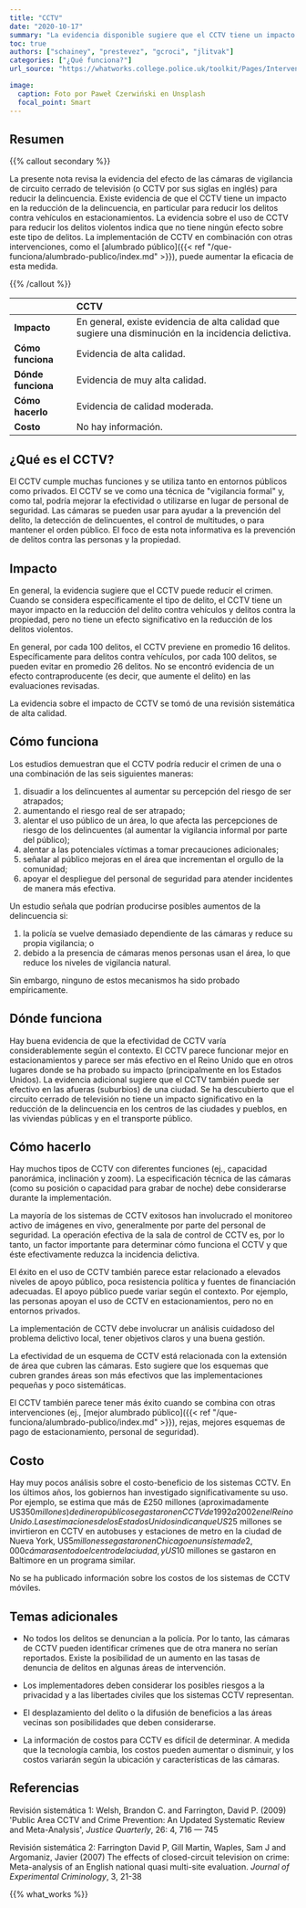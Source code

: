 ```yaml
---
title: "CCTV"
date: "2020-10-17"
summary: "La evidencia disponible sugiere que el CCTV tiene un impacto en la reducción de la delincuencia, en particular para reducir los delitos contra vehículos en estacionamientos."
toc: true
authors: ["schainey", "prestevez", "gcroci", "jlitvak"]
categories: ["¿Qué funciona?"]
url_source: "https://whatworks.college.police.uk/toolkit/Pages/Intervention.aspx?InterventionID=1"

image:
  caption: Foto por Paweł Czerwiński en Unsplash
  focal_point: Smart
---
```


## Resumen

{{% callout secondary %}}

La presente nota revisa la evidencia del efecto de las cámaras de
vigilancia de circuito cerrado de televisión (o CCTV por sus siglas en
inglés) para reducir la delincuencia. Existe evidencia de que el CCTV
tiene un impacto en la reducción de la delincuencia, en particular para
reducir los delitos contra vehículos en estacionamientos. La evidencia
sobre el uso de CCTV para reducir los delitos violentos indica que no
tiene ningún efecto sobre este tipo de delitos. La implementación de
CCTV en combinación con otras intervenciones, como el [alumbrado público]({{< ref "/que-funciona/alumbrado-publico/index.md" >}}),
puede aumentar la eficacia de esta medida.

{{% /callout %}}

|                    | CCTV                                               |
|:-------------------|:---------------------------------------------------|
| **Impacto**        | En general, existe evidencia de alta calidad que sugiere una disminución en la incidencia delictiva. |
| **Cómo funciona**  | Evidencia de alta  calidad.                        |
| **Dónde funciona** | Evidencia de muy alta calidad.                     |
| **Cómo hacerlo**   | Evidencia de calidad moderada.                     |
| **Costo**          | No hay información.                                |


## ¿Qué es el CCTV?

El CCTV cumple muchas funciones y se utiliza tanto en entornos públicos
como privados. El CCTV se ve como una técnica de "vigilancia formal" y,
como tal, podría mejorar la efectividad o utilizarse en lugar de
personal de seguridad. Las cámaras se pueden usar para ayudar a la
prevención del delito, la detección de delincuentes, el control de
multitudes, o para mantener el orden público. El foco de esta nota
informativa es la prevención de delitos contra las personas y la
propiedad.

## Impacto

En general, la evidencia sugiere que el CCTV puede reducir el crimen.
Cuando se considera específicamente el tipo de delito, el CCTV tiene un
mayor impacto en la reducción del delito contra vehículos y delitos
contra la propiedad, pero no tiene un efecto significativo en la
reducción de los delitos violentos.

En general, por cada 100 delitos, el CCTV previene en promedio 16
delitos. Específicamente para delitos contra vehículos, por cada 100
delitos, se pueden evitar en promedio 26 delitos. No se encontró
evidencia de un efecto contraproducente (es decir, que aumente el
delito) en las evaluaciones revisadas.

La evidencia sobre el impacto de CCTV se tomó de una revisión
sistemática de alta calidad.

## Cómo funciona

Los estudios demuestran que el CCTV podría reducir el crimen de una o
una combinación de las seis siguientes maneras:

1. disuadir a los delincuentes al aumentar su percepción del riesgo de ser atrapados;
1. aumentando el riesgo real de ser atrapado;
1. alentar el uso público de un área, lo que afecta las percepciones de riesgo de los delincuentes (al aumentar la vigilancia informal por parte del público);
1. alentar a las potenciales víctimas a tomar precauciones adicionales;
1. señalar al público mejoras en el área que incrementan el orgullo de la comunidad;
1. apoyar el despliegue del personal de seguridad para atender incidentes de manera más efectiva.

Un estudio señala que podrían producirse posibles aumentos de la
delincuencia si:

1. la policía se vuelve demasiado dependiente de las cámaras y reduce su propia vigilancia; o
2. debido a la presencia de cámaras menos personas usan el área, lo que reduce los niveles de vigilancia natural.

Sin embargo, ninguno de estos mecanismos ha sido probado empíricamente.

## Dónde funciona

​Hay buena evidencia de que la efectividad de CCTV varía
considerablemente según el contexto. El CCTV parece funcionar mejor en
estacionamientos y parece ser más efectivo en el Reino Unido que en
otros lugares donde se ha probado su impacto (principalmente en los Estados Unidos). La evidencia adicional sugiere que el CCTV también puede ser
efectivo en las afueras (suburbios) de una ciudad. Se ha descubierto que el
circuito cerrado de televisión no tiene un impacto significativo en la
reducción de la delincuencia en los centros de las ciudades y pueblos,
en las viviendas públicas y en el transporte público.

## Cómo hacerlo

Hay muchos tipos de CCTV con diferentes funciones (ej., capacidad
panorámica, inclinación y zoom). La especificación técnica de las
cámaras (como su posición o capacidad para grabar de noche) debe
considerarse durante la implementación.

La mayoría de los sistemas de CCTV exitosos han involucrado el monitoreo activo de imágenes en vivo, generalmente por parte del personal de seguridad. La
operación efectiva de la sala de control de CCTV es, por lo tanto, un
factor importante para determinar cómo funciona el CCTV y que éste
efectivamente reduzca la incidencia delictiva.

El éxito en el uso de CCTV también parece estar relacionado a elevados niveles de apoyo público, poca resistencia política y fuentes de financiación adecuadas.
El apoyo público puede variar según el contexto. Por ejemplo, las
personas apoyan el uso de CCTV en estacionamientos, pero no en entornos
privados.

La implementación de CCTV debe involucrar un análisis
cuidadoso del problema delictivo local, tener objetivos claros y una
buena gestión.

La efectividad de un esquema de CCTV está relacionada con la
extensión de área que cubren las cámaras. Esto sugiere que los esquemas
que cubren grandes áreas son más efectivos que las implementaciones
pequeñas y poco sistemáticas.

El CCTV también parece tener más éxito cuando se combina con otras
intervenciones (ej., [mejor alumbrado público]({{< ref "/que-funciona/alumbrado-publico/index.md" >}}), rejas, mejores esquemas de pago
de estacionamiento, personal de seguridad).

## Costo

Hay muy pocos análisis sobre el costo-beneficio de los sistemas CCTV. En los últimos años, los gobiernos han investigado significativamente su uso. Por
ejemplo, se estima que más de £250 millones (aproximadamente US$350
millones) de dinero público se gastaron en CCTV de 1992 a 2002 en el Reino Unido. Las estimaciones de los Estados Unidos indican que US$25 millones se invirtieron en CCTV en autobuses y estaciones de metro en la ciudad de Nueva York, US$5 millones se gastaron en Chicago en un sistema de 2,000 cámaras en todo el centro de la ciudad, y US$10 millones se gastaron en Baltimore en un programa similar.

No se ha publicado información  sobre los costos de los sistemas de CCTV móviles.

## Temas adicionales

  - No todos los delitos se denuncian a la policía. Por lo tanto, las
    cámaras de CCTV pueden identificar crímenes que de otra manera no
    serían reportados. Existe la posibilidad de un aumento en las tasas
    de denuncia de delitos en algunas áreas de intervención.

  - Los implementadores deben considerar los posibles riesgos a la
    privacidad y a las libertades civiles que los sistemas CCTV
    representan.

  - El desplazamiento del delito o la difusión de beneficios a las áreas
    vecinas son posibilidades que deben considerarse.

  - La información de costos para CCTV es difícil de determinar. A
    medida que la tecnología cambia, los costos pueden aumentar o
    disminuir, y los costos variarán según la ubicación y
    características de las cámaras.

## Referencias

Revisión sistemática 1: Welsh, Brandon C. and Farrington, David P.
(2009) 'Public Area CCTV and Crime Prevention: An Updated Systematic
Review and Meta-Analysis', _Justice Quarterly_, 26: 4, 716 — 745

Revisión sistemática 2: Farrington David P, Gill Martin, Waples, Sam J
and Argomaniz, Javier (2007) The effects of closed-circuit television on
crime: Meta-analysis of an English national quasi multi-site evaluation.
_Journal of Experimental Criminology_, 3, 21-38 ​

{{% what_works %}}
